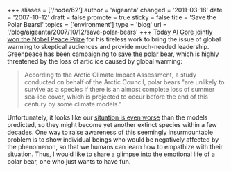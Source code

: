 +++
aliases = ['/node/62']
author = 'aigeanta'
changed = '2011-03-18'
date = '2007-10-12'
draft = false
promote = true
sticky = false
title = 'Save the Polar Bears!'
topics = ['environment']
type = 'blog'
url = '/blog/aigeanta/2007/10/12/save-polar-bears'
+++
Today <a href="http://www.sfgate.com/flat/archive/2007/10/12/chronicle/archive/2007/10/12/BAU0SP0L9.html">Al Gore jointly won the Nobel Peace Prize</a> for his tireless work to bring the issue of global warming to skeptical audiences and provide much-needed leadership. Greenpeace has been campaigning to <a href="http://www.projectthinice.org/">save the polar bear</a>, which is highly threatened by the loss of artic ice caused by global warming: <blockquote>According to the Arctic Climate Impact Assessment, a study conducted on behalf of the Arctic Council, polar bears "are unlikely to survive as a species if there is an almost complete loss of summer sea-ice cover, which is projected to occur before the end of this century by some climate models."</blockquote>


<!--more-->

Unfortunately, it looks like our <a href="http://www.dailykos.com/storyonly/2007/10/11/94854/280">situation is even worse</a> than the models predicted, so they might become yet another extinct species within a few decades. One way to raise awareness of this seemingly insurmountable problem is to show individual beings who would be negatively affected by the phenomenon, so that we humans can learn how to empathize with their situation. Thus, I would like to share a glimpse into the emotional life of a polar bear, one who just wants to have fun.
